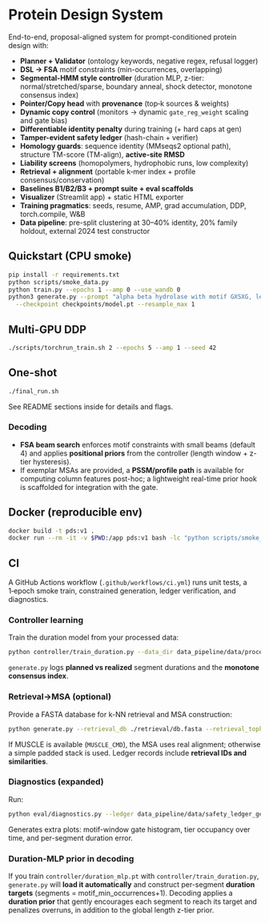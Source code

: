 
# Protein Design System

End-to-end, proposal-aligned system for prompt-conditioned protein design with:

- **Planner + Validator** (ontology keywords, negative regex, refusal logger)
- **DSL → FSA** motif constraints (min-occurrences, overlapping)
- **Segmental-HMM style controller** (duration MLP, z-tier: normal/stretched/sparse, boundary anneal, shock detector, monotone consensus index)
- **Pointer/Copy head** with **provenance** (top‑k sources & weights)
- **Dynamic copy control** (monitors → dynamic `gate_reg_weight` scaling and gate bias)
- **Differentiable identity penalty** during training (+ hard caps at gen)
- **Tamper-evident safety ledger** (hash-chain + verifier)
- **Homology guards**: sequence identity (MMseqs2 optional path), structure TM-score (TM-align), **active-site RMSD**
- **Liability screens** (homopolymers, hydrophobic runs, low complexity)
- **Retrieval + alignment** (portable k‑mer index + profile consensus/conservation)
- **Baselines B1/B2/B3 + prompt suite + eval scaffolds**
- **Visualizer** (Streamlit app) + static HTML exporter
- **Training pragmatics**: seeds, resume, AMP, grad accumulation, DDP, torch.compile, W&B
- **Data pipeline**: pre-split clustering at 30–40% identity, 20% family holdout, external 2024 test constructor

## Quickstart (CPU smoke)

```bash
pip install -r requirements.txt
python scripts/smoke_data.py
python train.py --epochs 1 --amp 0 --use_wandb 0
python3 generate.py --prompt "alpha beta hydrolase with motif GXSXG, length 260..320, secreted" \
  --checkpoint checkpoints/model.pt --resample_max 1
```

## Multi-GPU DDP

```bash
./scripts/torchrun_train.sh 2 --epochs 5 --amp 1 --seed 42
```

## One-shot

```bash
./final_run.sh
```

See README sections inside for details and flags.


### Decoding
- **FSA beam search** enforces motif constraints with small beams (default 4) and applies **positional priors** from the controller (length window + z-tier hysteresis).
- If exemplar MSAs are provided, a **PSSM/profile path** is available for computing column features post-hoc; a lightweight real-time prior hook is scaffolded for integration with the gate.


## Docker (reproducible env)
```bash
docker build -t pds:v1 .
docker run --rm -it -v $PWD:/app pds:v1 bash -lc "python scripts/smoke_data.py && python train.py --epochs 1 --amp 0 --use_wandb 0"
```

## CI
A GitHub Actions workflow (`.github/workflows/ci.yml`) runs unit tests, a 1‑epoch smoke train, constrained generation, ledger verification, and diagnostics.


### Controller learning
Train the duration model from your processed data:
```bash
python controller/train_duration.py --data_dir data_pipeline/data/processed --epochs 10
```
`generate.py` logs **planned vs realized** segment durations and the **monotone consensus index**.

### Retrieval→MSA (optional)
Provide a FASTA database for k-NN retrieval and MSA construction:
```bash
python generate.py --retrieval_db ./retrieval/db.fasta --retrieval_topk 16 ...
```
If MUSCLE is available (`MUSCLE_CMD`), the MSA uses real alignment; otherwise a simple padded stack is used. Ledger records include **retrieval IDs and similarities**.

### Diagnostics (expanded)
Run:
```bash
python eval/diagnostics.py --ledger data_pipeline/data/safety_ledger_generated.jsonl --exemplar_fasta exemplars.fa
```
Generates extra plots: motif-window gate histogram, tier occupancy over time, and per-segment duration error.


### Duration-MLP prior in decoding
If you train `controller/duration_mlp.pt` with `controller/train_duration.py`, `generate.py` will **load it automatically** and construct per-segment **duration targets** (segments = motif_min_occurrences+1). Decoding applies a **duration prior** that gently encourages each segment to reach its target and penalizes overruns, in addition to the global length z-tier prior.
